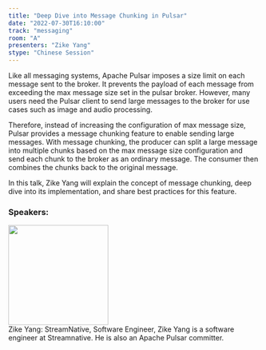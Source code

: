 ```yaml
---
title: "Deep Dive into Message Chunking in Pulsar"
date: "2022-07-30T16:10:00"
track: "messaging"
room: "A"
presenters: "Zike Yang"
stype: "Chinese Session"
---
```

Like all messaging systems, Apache Pulsar imposes a size limit on each message sent to the broker. It prevents the payload of each message from exceeding the max message size set in the pulsar broker. However, many users need the Pulsar client to send large messages to the broker for use cases such as image and audio processing. 

Therefore, instead of increasing the configuration of max message size, Pulsar provides a message chunking feature to enable sending large messages. With message chunking, the producer can split a large message into multiple chunks based on the max message size configuration and send each chunk to the broker as an ordinary message. The consumer then combines the chunks back to the original message.

In this talk, Zike Yang will explain the concept of message chunking, deep dive into its implementation, and share best practices for this feature.
 ### Speakers: 
 <img src="images/speaker/1156.png" width="200" /><br>Zike Yang: StreamNative, Software Engineer, Zike Yang is a software engineer at Streamnative. He is also an Apache Pulsar committer.

 